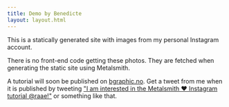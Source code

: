 ```yaml
---
title: Demo by Benedicte
layout: layout.html
---
```


This is a statically generated site with images from my personal Instagram account.

There is no front-end code getting these photos. They are fetched when
generating the static site using Metalsmith.

A tutorial will soon be published on [bgraphic.no](bgraphic.no).
Get a tweet from me when it is published by tweeting ["I am interested in the Metalsmith ❤️ Instagram tutorial @raae!"](https://twitter.com/intent/tweet?text=I%20am%20interested%20in%20the%20Metalsmith%20%E2%9D%A4%EF%B8%8F%20Instagram%20tutorial%20%40raae!%0A)
or something like that.
